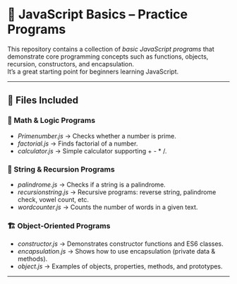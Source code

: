 # 🚀 JavaScript Basics – Practice Programs

This repository contains a collection of *basic JavaScript programs* that demonstrate core programming concepts such as functions, objects, recursion, constructors, and encapsulation.  
It’s a great starting point for beginners learning JavaScript.  

---

## 📂 Files Included

### 🔢 Math & Logic Programs
- *Primenumber.js* → Checks whether a number is prime.  
- *factorial.js* → Finds factorial of a number.  
- *calculator.js* → Simple calculator supporting + - * /.  

### 📝 String & Recursion Programs
- *palindrome.js* → Checks if a string is a palindrome.  
- *recursionstring.js* → Recursive programs: reverse string, palindrome check, vowel count, etc.  
- *wordcounter.js* → Counts the number of words in a given text.  

### 🏗 Object-Oriented Programs
- *constructor.js* → Demonstrates constructor functions and ES6 classes.  
- *encapsulation.js* → Shows how to use encapsulation (private data & methods).  
- *object.js* → Examples of objects, properties, methods, and prototypes.  

---
